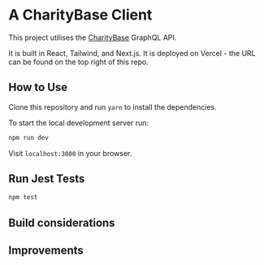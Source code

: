 # A CharityBase Client

This project utilises the [CharityBase](https://charitybase.uk/docs) GraphQL API.

It is built in React, Tailwind, and Next.js. It is deployed on Vercel - the URL can be found on the top right of this repo.

## How to Use

Clone this repository and run `yarn` to install the dependencies.

To start the local development server run:
```bash
npm run dev
```

Visit `localhost:3000` in your browser.

## Run Jest Tests

```bash
npm test
```

## Build considerations


## Improvements
